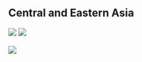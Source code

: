 ## Central and Eastern Asia

<img src="../Results/Central and Eastern Asia/Central_and_Eastern_Asia_circular_network_logos.png">
<img src="Central and Eastern Asia/Central_and_Eastern_Asia_eigenvector_centrality.png">
<br>
<br>
<img src="Central and Eastern Asia/Central_and_Eastern_Asia_multipartite_network_logos_cluster.png">
